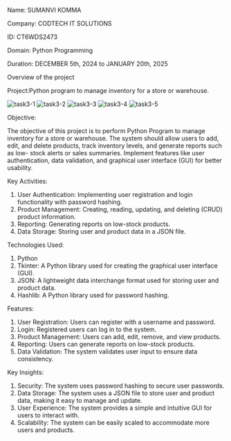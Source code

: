 Name: SUMANVI KOMMA

Company: CODTECH IT SOLUTIONS

ID: CT6WDS2473

Domain: Python Programming

Duration: DECEMBER 5th, 2024 to JANUARY 20th, 2025





Overview of the project

Project:Python program to manage inventory for a store or warehouse.

![task3-1](https://github.com/user-attachments/assets/1f1bf74d-d2e5-41ff-b994-0af04f7e2ac2)
![task3-2](https://github.com/user-attachments/assets/8cecb678-c23f-4609-9eaf-76fc4fa252c7)
![task3-3](https://github.com/user-attachments/assets/3e39036e-3394-441d-a8a6-83602801a099)
![task3-4](https://github.com/user-attachments/assets/b926d239-fb13-44ac-b5c3-4d2de17fcf9f)
![task3-5](https://github.com/user-attachments/assets/33dd130e-ec8a-4b06-a9e4-e35b93c537d2)




Objective:

The objective of this project is to perform Python Program to manage inventory for a store or warehouse. The system should
allow users to add, edit, and delete products, track inventory levels, and generate reports
such as low- stock alerts or sales summaries. Implement features like user authentication,
data validation, and graphical user interface (GUI) for better usability.


Key Activities:

1. User Authentication: Implementing user registration and login functionality with password hashing.
2. Product Management: Creating, reading, updating, and deleting (CRUD) product information.
3. Reporting: Generating reports on low-stock products.
4. Data Storage: Storing user and product data in a JSON file.


Technologies Used:

1. Python
2. Tkinter: A Python library used for creating the graphical user interface (GUI).
3. JSON: A lightweight data interchange format used for storing user and product data.
4. Hashlib: A Python library used for password hashing.


Features:

1. User Registration: Users can register with a username and password.
2. Login: Registered users can log in to the system.
3. Product Management: Users can add, edit, remove, and view products.
4. Reporting: Users can generate reports on low-stock products.
5. Data Validation: The system validates user input to ensure data consistency.


Key Insights:

1. Security: The system uses password hashing to secure user passwords.
2. Data Storage: The system uses a JSON file to store user and product data, making it easy to manage and update.
3. User Experience: The system provides a simple and intuitive GUI for users to interact with.
4. Scalability: The system can be easily scaled to accommodate more users and products.

